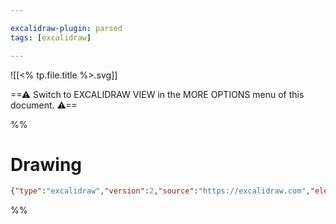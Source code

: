 ```yaml
---

excalidraw-plugin: parsed
tags: [excalidraw]

---
```


![[<% tp.file.title %>.svg]]

==⚠  Switch to EXCALIDRAW VIEW in the MORE OPTIONS menu of this document. ⚠==

%%
# Drawing
```json
{"type":"excalidraw","version":2,"source":"https://excalidraw.com","elements":[],"appState":{"gridSize":null,"viewBackgroundColor":"#ffffff"}}
```
%%